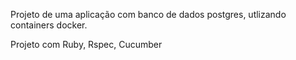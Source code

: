 Projeto de uma aplicação com banco de dados postgres, utlizando containers docker. 

Projeto com Ruby, Rspec, Cucumber